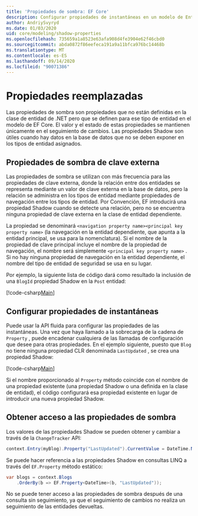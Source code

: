 ```yaml
---
title: 'Propiedades de sombra: EF Core'
description: Configurar propiedades de instantáneas en un modelo de Entity Framework Core
author: AndriySvyryd
ms.date: 01/03/2020
uid: core/modeling/shadow-properties
ms.openlocfilehash: 735659a1a8523e63afa908d4fe3904e62f46cbd0
ms.sourcegitcommit: abda0872f86eefeca191a9a11bfca976bc14468b
ms.translationtype: MT
ms.contentlocale: es-ES
ms.lasthandoff: 09/14/2020
ms.locfileid: "90071386"
---
```

# <a name="shadow-properties"></a>Propiedades reemplazadas

Las propiedades de sombra son propiedades que no están definidas en la clase de entidad de .NET pero que se definen para ese tipo de entidad en el modelo de EF Core. El valor y el estado de estas propiedades se mantienen únicamente en el seguimiento de cambios. Las propiedades Shadow son útiles cuando hay datos en la base de datos que no se deben exponer en los tipos de entidad asignados.

## <a name="foreign-key-shadow-properties"></a>Propiedades de sombra de clave externa

Las propiedades de sombra se utilizan con más frecuencia para las propiedades de clave externa, donde la relación entre dos entidades se representa mediante un valor de clave externa en la base de datos, pero la relación se administra en los tipos de entidad mediante propiedades de navegación entre los tipos de entidad. Por Convención, EF introducirá una propiedad Shadow cuando se detecte una relación, pero no se encuentra ninguna propiedad de clave externa en la clase de entidad dependiente.

La propiedad se denominará `<navigation property name><principal key property name>` (la navegación en la entidad dependiente, que apunta a la entidad principal, se usa para la nomenclatura). Si el nombre de la propiedad de clave principal incluye el nombre de la propiedad de navegación, el nombre será simplemente `<principal key property name>` . Si no hay ninguna propiedad de navegación en la entidad dependiente, el nombre del tipo de entidad de seguridad se usa en su lugar.

Por ejemplo, la siguiente lista de código dará como resultado la inclusión de una `BlogId` propiedad Shadow en la `Post` entidad:

[!code-csharp[Main](../../../samples/core/Modeling/Conventions/ShadowForeignKey.cs?name=Conventions&highlight=21-23)]

## <a name="configuring-shadow-properties"></a>Configurar propiedades de instantáneas

Puede usar la API fluida para configurar las propiedades de las instantáneas. Una vez que haya llamado a la sobrecarga de la cadena de `Property` , puede encadenar cualquiera de las llamadas de configuración que desee para otras propiedades. En el ejemplo siguiente, puesto que `Blog` no tiene ninguna propiedad CLR denominada `LastUpdated` , se crea una propiedad Shadow:

[!code-csharp[Main](../../../samples/core/Modeling/FluentAPI/ShadowProperty.cs?name=ShadowProperty&highlight=8)]

Si el nombre proporcionado al `Property` método coincide con el nombre de una propiedad existente (una propiedad Shadow o una definida en la clase de entidad), el código configurará esa propiedad existente en lugar de introducir una nueva propiedad Shadow.

## <a name="accessing-shadow-properties"></a>Obtener acceso a las propiedades de sombra

Los valores de las propiedades Shadow se pueden obtener y cambiar a través de la `ChangeTracker` API:

``` csharp
context.Entry(myBlog).Property("LastUpdated").CurrentValue = DateTime.Now;
```

Se puede hacer referencia a las propiedades Shadow en consultas LINQ a través del `EF.Property` método estático:

``` csharp
var blogs = context.Blogs
    .OrderBy(b => EF.Property<DateTime>(b, "LastUpdated"));
```

No se puede tener acceso a las propiedades de sombra después de una consulta sin seguimiento, ya que el seguimiento de cambios no realiza un seguimiento de las entidades devueltas.
